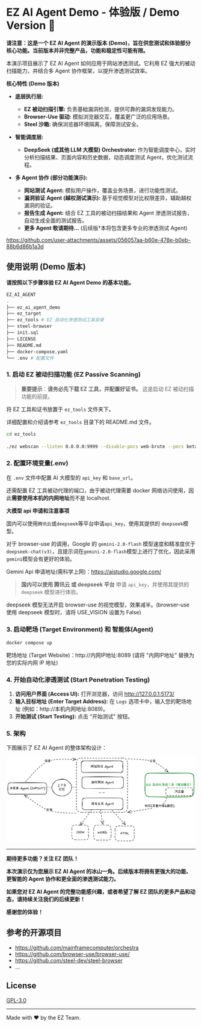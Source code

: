 
# EZ AI Agent Demo - 体验版 / Demo Version 🚀

**请注意：这是一个 EZ AI Agent 的演示版本 (Demo)，旨在供您测试和体验部分核心功能。当前版本并非完整产品，功能和稳定性可能有限。**

本演示项目展示了 EZ AI Agent 如何应用于网站渗透测试。它利用 EZ 强大的被动扫描能力，并结合多 Agent 协作框架，以提升渗透测试效率。

**核心特性 (Demo 版本)**

* **底层执行层:**
    *  **EZ 被动扫描引擎:**  负责基础漏洞检测，提供可靠的漏洞发现能力。
    *  **Browser-Use 驱动:**  模拟浏览器交互，覆盖更广泛的应用场景。
    *  **Steel 沙箱:**  确保浏览器环境隔离，保障测试安全。

* **智能调度层:**
    *  **DeepSeek (或其他 LLM 大模型) Orchestrator:**  作为智能调度中心，实时分析扫描结果、页面内容和历史数据，动态调度测试 Agent，优化测试流程。

* **多 Agent 协作 (部分功能演示):**
    *  **网站测试 Agent:**  模拟用户操作，覆盖业务场景，进行功能性测试。
    *  **漏洞验证 Agent (越权测试演示):** 基于视觉模型对比权限差异，辅助越权漏洞的验证。
    *  **报告生成 Agent:**  结合 EZ 工具的被动扫描结果和 Agent 渗透测试报告，自动生成全面的测试报告。
    *  **更多 Agent 敬请期待...**  (后续版†本将包含更多专业的渗透测试 Agent)

https://github.com/user-attachments/assets/056057aa-b60e-478e-b0eb-88b6d86b1a3d

## 使用说明 (Demo 版本)

**请按照以下步骤体验 EZ AI Agent Demo 的基本功能。**

```bash
EZ_AI_AGENT
.
├── ez_ai_agent_demo
├── ez_target
├── ez_tools # EZ 自动化渗透测试工具目录
├── steel-browser
├── init.sql
├── LICENSE
├── README.md
├── docker-compose.yaml
└── .env # 配置文件

```

### 1. 启动 EZ 被动扫描功能 (EZ Passive Scanning) 

>  **重要提示**：**请务必先下载 EZ 工具，并配置好证书。**  这是启动 EZ 被动扫描功能的前提。

将 EZ 工具和证书放置于 `ez_tools` 文件夹下。

详细配置和介绍请参考 `ez_tools` 目录下的 README.md 文件。

```bash
cd ez_tools

./ez webscan --listen 0.0.0.0:9999 --disable-pocs web-brute --pocs beta-common-fileupload,php-path-disclosure,sqldet,beta-sqldet,php-realpath-leak
```



### 2.  配置环境变量(.env)

在 `.env` 文件中配置 AI 大模型的 `api_key` 和 `base_url`。

还需配置 EZ 工具被动代理的端口，由于被动代理需要 docker 网络访问使用，因此**需要使用本机的内网地址**而不是 localhost.

**大模型 api 申请和注意事项**

国内可以使用`腾讯云`或`deepseek`等平台申请`api_key`，使用其提供的 `deepseek`模型。

对于 browser-use 的调用，Google 的 `gemini-2.0-flash` 模型速度和精准度优于`deepseek-chat(v3)`，且提示词在`gemini-2.0-flash`模型上进行了优化，因此采用`gemini`模型会有更好的体验。

Gemini Api 申请地址(需科学上网)：https://aistudio.google.com/

> **国内可以使用 腾讯云 或 deepseek 平台** 申请 `api_key`，并使用其提供的 `deepseek` 模型进行体验。

deepseek 模型无法开启 browser-use 的视觉模型，效果减半。(browser-use 使用 deepseek 模型时，请将 USE_VISION 设置为 False)



### 3. 启动靶场 (Target Environment) 和 智能体(Agent)

```bash
docker compose up
```
靶场地址 (Target Website)：http://内网IP地址:8089  (请将 "内网IP地址" 替换为您的实际内网 IP 地址)



### 4. 开始自动化渗透测试 (Start Penetration Testing)

1.  **访问用户界面 (Access UI):**  打开浏览器，访问 http://127.0.0.1:5173/
2.  **输入目标地址 (Enter Target Address):**  在 `Logs` 选项卡中，输入您的靶场地址 (例如：http://本机内网地址:8089)。
3.  **开始测试 (Start Testing):**  点击 "开始测试" 按钮。

### 5. 架构

下图展示了 EZ AI Agent 的整体架构设计：

![EZ AI Agent 架构图](pic/architecture.png)

---

**期待更多功能？关注 EZ 团队！**

**本次演示仅为您展示 EZ AI Agent 的冰山一角。后续版本将拥有更强大的功能、更智能的 Agent 协作和更全面的渗透测试能力。**

**如果您对 EZ AI Agent 的完整功能感兴趣，或者希望了解 EZ 团队的更多产品和动态，请持续关注我们的后续更新！**

**感谢您的体验！**

## 参考的开源项目
- https://github.com/mainframecomputer/orchestra
- https://github.com/browser-use/browser-use/
- https://github.com/steel-dev/steel-browser
- ...


## License
[ GPL-3.0](./LICENSE)

---

Made with ❤️ by the EZ Team.
